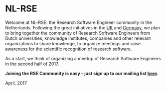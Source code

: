 # NL-RSE

Welcome at NL-RSE: the Research Software Engineer community in the Netherlands. Following the great initiatives in the [UK](http://rse.ac.uk/) and [Germany](http://www.de-rse.org/de), we plan to bring together the community of Research Software Engineers from Dutch universities, knowledge institutes, companies and other relevant organizations to share knowledge, to organize meetings and raise awareness for the scientific recognition of research software.
 
As a start, we think of organizing a meetup of Research Software Engineers in the second half of 2017. 

**Joining the RSE Community is easy – just sign up to our mailing list [here](https://lists.nl-rse.org/mailman/listinfo/everyone).**

April, 2017

